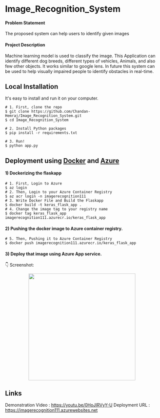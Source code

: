 # Image_Recognition_System

#### Problem Statement

The proposed system can help users to identify given images

#### Project Description 

Machine learning model is used to classify the image. This Application can identify different dog breeds, different types of vehicles, Animals, and also few other objects. It works similar to google lens. In future this system can be used to help visually impaired people to identify obstacles in real-time.

## Local Installation

It's easy to install and run it on your computer.

```shell
# 1. First, clone the repo
$ git clone https://github.com/Chandan-Hemraj/Image_Recognition_System.git
$ cd Image_Recognition_System

# 2. Install Python packages
$ pip install -r requirements.txt

# 3. Run!
$ python app.py
```

## Deployment using **[Docker](https://www.docker.com)** and [Azure](https://azure.microsoft.com/)

#### 1) Dockerizing the flaskapp

```shell
# 1. First, Login to Azure
$ az login 
# 2. Then, Login to your Azure Container Registry
$ az acr login -n imagerecognition111
# 3. Write Docker File and Build the Flaskapp
$ docker build -t keras_flask_app .
# 4. Change the image tag to your registry name
$ docker tag keras_flask_app imagerecognition111.azurecr.io/keras_flask_app 
```
  
#### 2) Pushing the docker image to Azure container registry.

```shell
# 5. Then, Pushing it to Azure Container Registry
$ docker push imagerecognition111.azurecr.io/keras_flask_app
```

#### 3) Deploy that image using Azure App service.

:point_down: Screenshot:

<p align="center">
  <img src="https://user-images.githubusercontent.com/87279692/179357699-db195af3-35a2-4354-8a6a-4f8a6647f288.png" height="350px" alt="">
</p>

## Links

Demonstration Video : https://youtu.be/0HoJIRVyY-U
Deployment URL : https://imagerecognition111.azurewebsites.net

